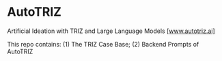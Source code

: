 # AutoTRIZ

Artificial Ideation with TRIZ and Large Language Models
[www.autotriz.ai]

This repo contains: 
(1) The TRIZ Case Base; 
(2) Backend Prompts of AutoTRIZ
